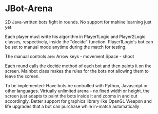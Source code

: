 # JBot-Arena
2D Java-written bots fight in rounds. No support for mahine learning just yet.

Each player must write his algorithm in  Player1Logic and Player2Logic classes, respectively, inside the "decide" function.
Player1Logic's bot can be set to manual mode anytime during the match for testing.

The manual controls are:
Arrow keys - movement
Space - shoot

Each round calls the decide method of each bot and then paints it on the screen. 
Mainbot class makes the rules for the bots not allowing them to leave the screen.

To be implemented:
Have bots be controlled with Python, Javascript or other languages.
Virtually unlimited arena - no fixed width or height, the screen just adapts to paint the bots inside it and zooms in and out accordingly.
Better support for graphics library like OpenGL
Weapon and life upgrades that a bot can purchase while in-match automatically
